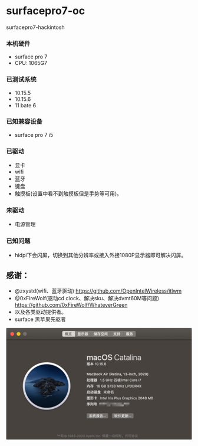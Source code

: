 # surfacepro7-oc
surfacepro7-hackintosh

### 本机硬件
- surface pro 7
- CPU: 1065G7
### 已测试系统
- 10.15.5
- 10.15.6
- 11 bate 6

### 已知兼容设备
- surface pro 7 i5

### 已驱动
- 显卡
- wifi
- 蓝牙
- 键盘
- 触摸板(设置中看不到触摸板但是手势等可用)。

### 未驱动
- 电源管理

### 已知问题
- hidpi下会闪屏，切换到其他分辨率或接入外接1080P显示器即可解决闪屏。

## 感谢：
- @zxystd(wifi、蓝牙驱动) https://github.com/OpenIntelWireless/itlwm
- @0xFireWolf(驱动cd clock、解决sku、解决dvmt60M等问题) https://github.com/0xFireWolf/WhateverGreen
- 以及各类驱动提供者。
- surface 黑苹果先驱者

![image](https://github.com/ati46/temp/blob/master/Snipaste_2020-09-07_16-03-19.png?raw=true)
